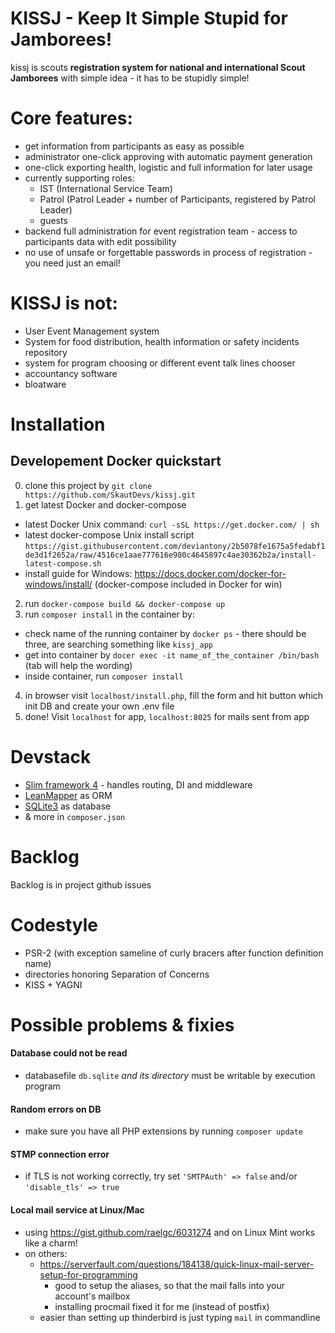# KISSJ - Keep It Simple Stupid for Jamborees!

kissj is scouts **registration system for national and international Scout Jamborees** with simple idea - it has to be stupidly simple!


# Core features: 

- get information from participants as easy as possible
- administrator one-click approving with automatic payment generation
- one-click exporting health, logistic and full information for later usage
- currently supporting roles: 
   - IST (International Service Team)
   - Patrol (Patrol Leader + number of Participants, registered by Patrol Leader)
   - guests
- backend full administration for event registration team - access to participants data with edit possibility
- no use of unsafe or forgettable passwords in process of registration - you need just an email!


# KISSJ is not: 

- User Event Management system
- System for food distribution, health information or safety incidents repository
- system for program choosing or different event talk lines chooser
- accountancy software
- bloatware


# Installation

## Developement Docker quickstart
0. clone this project by `git clone https://github.com/SkautDevs/kissj.git`
1. get latest Docker and docker-compose
 - latest Docker Unix command: `curl -sSL https://get.docker.com/ | sh`
 - latest docker-compose Unix install script `https://gist.githubusercontent.com/deviantony/2b5078fe1675a5fedabf1de3d1f2652a/raw/4516ce1aae777616e980c4645897c4ae30362b2a/install-latest-compose.sh`
 - install guide for Windows: https://docs.docker.com/docker-for-windows/install/ (docker-compose included in Docker for win)
2. run `docker-compose build && docker-compose up`
3. run `composer install` in the container by:
 - check name of the running container by `docker ps` - there should be three, are searching something like `kissj_app`
 - get into container by `docer exec -it name_of_the_container /bin/bash` (tab will help the wording)
 - inside container, run `composer install`
4. in browser visit `localhost/install.php`, fill the form and hit button which init DB and create your own .env file
5. done! Visit `localhost` for app, `localhost:8025` for mails sent from app


# Devstack

- [Slim framework 4](https://www.slimframework.com/) - handles routing, DI and middleware
- [LeanMapper](http://leanmapper.com/) as ORM
- [SQLite3](https://www.sqlite.org/) as database
- & more in `composer.json`


# Backlog

Backlog is in project github issues


# Codestyle

- PSR-2 (with exception sameline of curly bracers after function definition name)
- directories honoring Separation of Concerns
- KISS + YAGNI


# Possible problems & fixies

#### Database could not be read

- databasefile `db.sqlite` *and its directory* must be writable by execution program

#### Random errors on DB

- make sure you have all PHP extensions by running `composer update`

#### STMP connection error

 - if TLS is not working correctly, try set `'SMTPAuth' => false` and/or `'disable_tls' => true`

#### Local mail service at Linux/Mac

- using https://gist.github.com/raelgc/6031274 and on Linux Mint works like a charm!
- on others:
    - https://serverfault.com/questions/184138/quick-linux-mail-server-setup-for-programming
        - good to setup the aliases, so that the mail falls into your account's mailbox
        - installing procmail fixed it for me (instead of postfix)
    - easier than setting up thinderbird is just typing `mail` in commandline 
